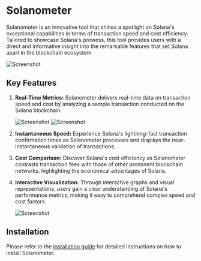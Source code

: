 # Solanometer

Solanometer is an innovative tool that shines a spotlight on Solana's exceptional capabilities in terms of transaction speed and cost efficiency. Tailored to showcase Solana's prowess, this tool provides users with a direct and informative insight into the remarkable features that set Solana apart in the blockchain ecosystem.

![Screenshot](https://github.com/nauriculus/Solanometer/assets/24634581/85bf2868-6e9d-445f-8942-8d24f6352c2d)

## Key Features

1. **Real-Time Metrics:** Solanometer delivers real-time data on transaction speed and cost by analyzing a sample transaction conducted on the Solana blockchain.

   ![Screenshot](https://github.com/nauriculus/Solanometer/assets/24634581/1fbde95a-ab10-4ebb-b992-fa0b040ddc92)
   ![Screenshot](https://github.com/nauriculus/Solanometer/assets/24634581/5f87d614-8c58-4611-beab-0964d617b165)

2. **Instantaneous Speed:** Experience Solana's lightning-fast transaction confirmation times as Solanometer processes and displays the near-instantaneous validation of transactions.

3. **Cost Comparison:** Discover Solana's cost efficiency as Solanometer contrasts transaction fees with those of other prominent blockchain networks, highlighting the economical advantages of Solana.

4. **Interactive Visualization:** Through interactive graphs and visual representations, users gain a clear understanding of Solana's performance metrics, making it easy to comprehend complex speed and cost factors.

   ![Screenshot](https://github.com/nauriculus/Solanometer/assets/24634581/346042b0-33bc-4f11-9332-8b4ab70e2fa8)

## Installation

Please refer to the [installation guide](https://github.com/nauriculus/Solanometer/installation) for detailed instructions on how to install Solanometer.
